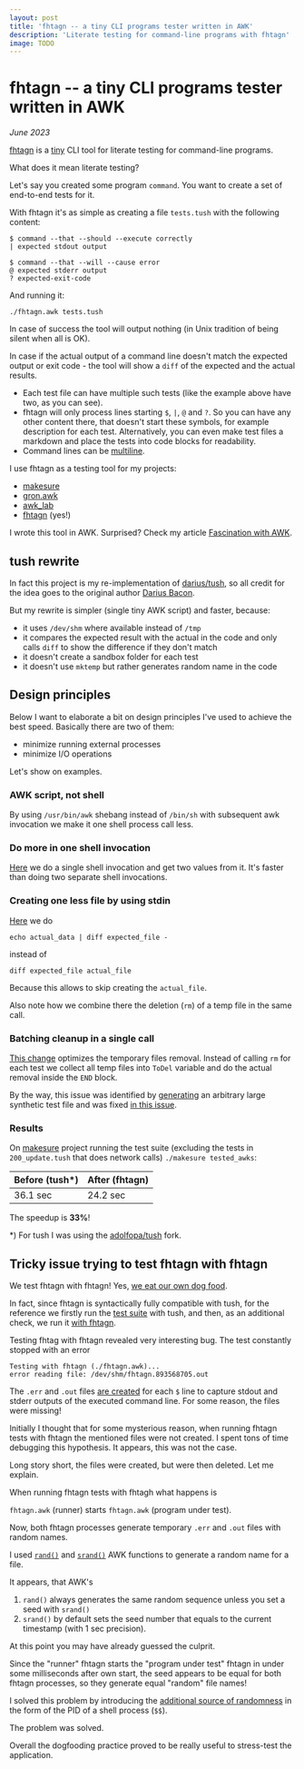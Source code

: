 ```yaml
---
layout: post
title: 'fhtagn -- a tiny CLI programs tester written in AWK'
description: 'Literate testing for command-line programs with fhtagn'
image: TODO
---
```


# fhtagn -- a tiny CLI programs tester written in AWK

_June 2023_

[fhtagn](https://github.com/xonixx/fhtagn) is a [tiny](https://github.com/xonixx/fhtagn/blob/764f6ecf600944ef043de3774a67478350740049/fhtagn.awk) CLI tool for literate testing for command-line programs.

What does it mean literate testing?
                 
Let's say you created some program `command`. You want to create a set of end-to-end tests for it. 

With fhtagn it's as simple as creating a file `tests.tush` with the following content:

```
$ command --that --should --execute correctly
| expected stdout output

$ command --that --will --cause error
@ expected stderr output
? expected-exit-code
```

And running it:
   
```shell
./fhtagn.awk tests.tush
```
    
In case of success the tool will output nothing (in Unix tradition of being silent when all is OK).

In case if the actual output of a command line doesn't match the expected output or exit code - the tool will show a `diff` of the expected and the actual results.

- Each test file can have multiple such tests (like the example above have two, as you can see).
- fhtagn will only process lines starting `$`, `|`, `@` and `?`. So you can have any other content there, that doesn't start these symbols, for example description for each test. Alternatively, you can even make test files a markdown and place the tests into code blocks for readability.
- Command lines can be [multiline](https://github.com/xonixx/fhtagn/blob/764f6ecf600944ef043de3774a67478350740049/tests/4-multiline.tush).

I use fhtagn as a testing tool for my projects:
- [makesure](https://github.com/xonixx/makesure)
- [gron.awk](https://github.com/xonixx/gron.awk)
- [awk_lab](https://github.com/xonixx/awk_lab)
- [fhtagn](https://github.com/xonixx/fhtagn) (yes!)

I wrote this tool in AWK. Surprised? Check my article [Fascination with AWK](awk.md).

## tush rewrite

In fact this project is my re-implementation of [darius/tush](https://github.com/darius/tush), so all credit for the idea goes to the original author [Darius Bacon](https://github.com/darius).

But my rewrite is simpler (single tiny AWK script) and faster, because:

- it uses `/dev/shm` where available instead of `/tmp`
- it compares the expected result with the actual in the code and only calls `diff` to show the difference if they don't match
- it doesn't create a sandbox folder for each test
- it doesn't use `mktemp` but rather generates random name in the code

## Design principles

Below I want to elaborate a bit on design principles I've used to achieve the best speed. Basically there are two of them:
- minimize running external processes
- minimize I/O operations

Let's show on examples.

### AWK script, not shell

By using `/usr/bin/awk` shebang instead of `/bin/sh` with subsequent awk invocation we make it one shell process call less. 

### Do more in one shell invocation

[Here](https://github.com/xonixx/fhtagn/blob/764f6ecf600944ef043de3774a67478350740049/fhtagn.awk#L13-L15) we do a single shell invocation and get two values from it. It's faster than doing two separate shell invocations.

### Creating one less file by using stdin

[Here](https://github.com/xonixx/fhtagn/blob/764f6ecf600944ef043de3774a67478350740049/fhtagn.awk#L65) we do 

```shell
echo actual_data | diff expected_file -
```

instead of 
```shell
diff expected_file actual_file
```

Because this allows to skip creating the `actual_file`.

Also note how we combine there the deletion (`rm`) of a temp file in the same call.
           
### Batching cleanup in a single call

[This change](https://github.com/xonixx/fhtagn/pull/17/files) optimizes the temporary files removal. Instead of calling `rm` for each test we collect all temp files into `ToDel` variable and do the actual removal inside the `END` block.

By the way, this issue was identified by [generating](https://github.com/xonixx/fhtagn/blob/764f6ecf600944ef043de3774a67478350740049/gen_speed_test.awk) an arbitrary large synthetic test file and was fixed [in this issue](https://github.com/xonixx/fhtagn/issues/14).

### Results
    
On [makesure](https://github.com/xonixx/makesure) project running the test suite (excluding the tests in `200_update.tush` that does network calls) `./makesure tested_awks`: 
              
| Before (tush*) | After (fhtagn) |
|----------------|----------------|
| 36.1 sec       | 24.2 sec       |

The speedup is **33%**! 

*) For tush I was using the [adolfopa/tush](https://github.com/adolfopa/tush) fork.

## Tricky issue trying to test fhtagn with fhtagn

We test fhtagn with fhtagn! Yes, [we eat our own dog food](https://en.wikipedia.org/wiki/Eating_your_own_dog_food).

In fact, since fhtagn is syntactically fully compatible with tush, for the reference we firstly run the [test suite](https://github.com/xonixx/fhtagn/blob/18f7865f8d58a30a263f45d0378c1e6f0b4c38b5/tests/fhtagn.tush) with tush, and then, as an additional check, we run it [with fhtagn](https://github.com/xonixx/fhtagn/blob/18f7865f8d58a30a263f45d0378c1e6f0b4c38b5/Makesurefile#L60-L61).

Testing fhtag with fhtagn revealed very interesting bug. The test constantly stopped with an error

```
Testing with fhtagn (./fhtagn.awk)...
error reading file: /dev/shm/fhtagn.893568705.out
```

The `.err` and `.out` files [are created](https://github.com/xonixx/fhtagn/blob/18f7865f8d58a30a263f45d0378c1e6f0b4c38b5/fhtagn.awk#L78) for each `$` line to capture stdout and stderr outputs of the executed command line. For some reason, the files were missing! 

Initially I thought that for some mysterious reason, when running fhtagn tests with fhtagn the mentioned files were not created. I spent tons of time debugging this hypothesis. It appears, this was not the case.

Long story short, the files were created, but were then deleted. Let me explain.

When running fhtagn tests with fhtagh what happens is

`fhtagn.awk` (runner) starts `fhtagn.awk` (program under test).

Now, both fhtagn processes generate temporary `.err` and `.out` files with random names. 

I used [`rand()`](https://www.gnu.org/software/gawk/manual/html_node/Numeric-Functions.html#index-rand_0028_0029-function) and [`srand()`](https://www.gnu.org/software/gawk/manual/html_node/Numeric-Functions.html#index-srand_0028_0029-function) AWK functions to generate a random name for a file. 

It appears, that AWK's

1. `rand()` always generates the same random sequence unless you set a seed with `srand()`
2. `srand()` by default sets the seed number that equals to the current timestamp (with 1 sec precision).

At this point you may have already guessed the culprit.

Since the "runner" fhtagn starts the "program under test" fhtagn in under some milliseconds after own start, the seed appears to be equal for both fhtagn processes, so they generate equal "random" file names!

I solved this problem by introducing the [additional source of randomness](https://github.com/xonixx/fhtagn/blob/18f7865f8d58a30a263f45d0378c1e6f0b4c38b5/fhtagn.awk#L15) in the form of the PID of a shell process (`$$`).

The problem was solved.

Overall the dogfooding practice proved to be really useful to stress-test the application.

